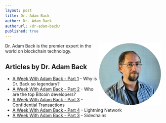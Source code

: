 ```yaml
---
layout: post
title: Dr. Adam Back
author: Dr. Adam Back
authorurl: /dr-adam-back/
published: true
---
```



<img src="/images/adam-back.png" alt="Dr. Adam Back" align="right">
<p>Dr. Adam Back is the premier expert in the world on blockchain technology.

## Articles by Dr. Adam Back
<ul>
<li><a href="/adam-back-cypherpunks/">A Week With Adam Back - Part 1</a> - Why is Dr. Back so legendary?</li>
<li><a href="/adam-back-bitcoin-core-developers/">A Week With Adam Back - Part 2</a> - Who are the top Bitcoin developers?</li>
<li><a href="/adam-back-confidential-transactions/">A Week With Adam Back - Part 3</a> - Confidential Transactions</li>
<li><a href="/adam-back-lightning-network/">A Week With Adam Back - Part 4</a> - Lightning Network</li>
<li><a href="/adam-back-sidechains/">A Week With Adam Back - Part 3</a> - Sidechains</li>
</ul>